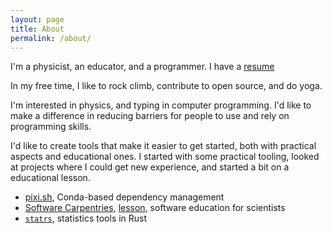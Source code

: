 ```yaml
---
layout: page
title: About
permalink: /about/
---
```


I'm a physicist, an educator, and a programmer.
I have a [resume](/resume/)

In my free time, I like to rock climb, contribute to open source, and do yoga.
<!-- {# As of writing this, in Fall 2023, I'm searching for what amount of identity I want tied up in my career.#} -->
I'm interested in physics, and typing in computer programming.
I'd like to make a difference in reducing barriers for people to use and rely on programming skills.

I'd like to create tools that make it easier to get started, both with practical aspects and educational ones.
I started with some practical tooling, looked at projects where I could get new experience, and started a bit on a educational lesson.

* [pixi.sh](https://pixi.sh), Conda-based dependency management
* [Software Carpentries][sw-c], [lesson][gh-python-hep], software education for scientists
* [`statrs`][gh-statrs], statistics tools in Rust


[sw-c]: https://carpentries.org/index.html
[gh-python-hep]: https://github.com/carpentries-incubator/python-particle-physics/tree/main
[gh-statrs]: https://github.com/statrs-dev/statrs
